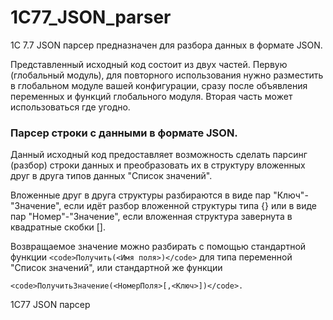 # 1C77_JSON_parser
1С 7.7 JSON парсер предназначен для разбора данных в формате JSON.

Представленный исходный код состоит из двух частей. Первую (глобальный модуль), для повторного использования нужно разместить в глобальном модуле вашей конфигурации, сразу после объявления переменных и функций глобального модуля. Вторая часть может использоваться где угодно.

### Парсер строки с данными в формате JSON. 

Данный исходный код предоставляет возможность сделать парсинг (разбор) строки данных и преобразовать их в структуру вложенных друг в друга типов данных "Список значений".

Вложенные друг в друга структуры разбираются в виде пар "Ключ"-"Значение", если идёт разбор вложенной структуры типа {} или в виде пар "Номер"-"Значение", если вложенная структура завернута в квадратные скобки [].

Возвращаемое значение можно разбирать с помощью стандартной функции `<code>Получить(<Имя поля>)</code>` для типа переменной "Список значений", или стандартной же функции 

```
<code>ПолучитьЗначение(<НомерПоля>[,<Ключ>])</code>.
```

1С77 JSON парсер
